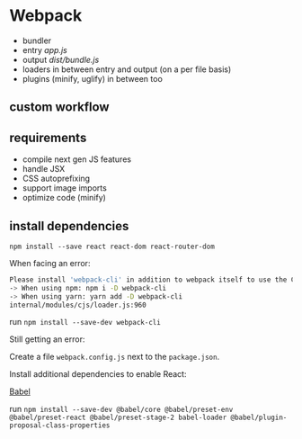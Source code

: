 # Webpack

- bundler
- entry _app.js_
- output _dist/bundle.js_
- loaders in between entry and output (on a per file basis)
- plugins (minify, uglify) in between too

## custom workflow

## requirements

- compile next gen JS features
- handle JSX
- CSS autoprefixing
- support image imports
- optimize code (minify)

## install dependencies

`npm install --save react react-dom react-router-dom`

When facing an error:

~~~bash
Please install 'webpack-cli' in addition to webpack itself to use the CLI
-> When using npm: npm i -D webpack-cli
-> When using yarn: yarn add -D webpack-cli
internal/modules/cjs/loader.js:960
~~~

run `npm install --save-dev webpack-cli`

Still getting an error:

Create a file `webpack.config.js` next to the `package.json`.

Install additional dependencies to enable React:

[Babel](https://babeljs.io/)

run `npm install --save-dev @babel/core @babel/preset-env @babel/preset-react @babel/preset-stage-2 babel-loader @babel/plugin-proposal-class-properties`